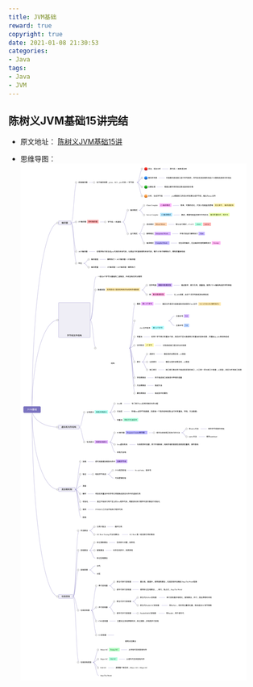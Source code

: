 ```yaml
---
title: JVM基础
reward: true
copyright: true
date: 2021-01-08 21:30:53
categories:
- Java
tags: 
- Java
- JVM
---
```



## 陈树义JVM基础15讲完结
- 原文地址： [陈树义JVM基础15讲](https://www.cnblogs.com/chanshuyi/p/jvm_serial_00_why_learn_jvm.html)
<!--more-->
- 思维导图： ![JVM基础](/images/JVM基础/img1.webp)
